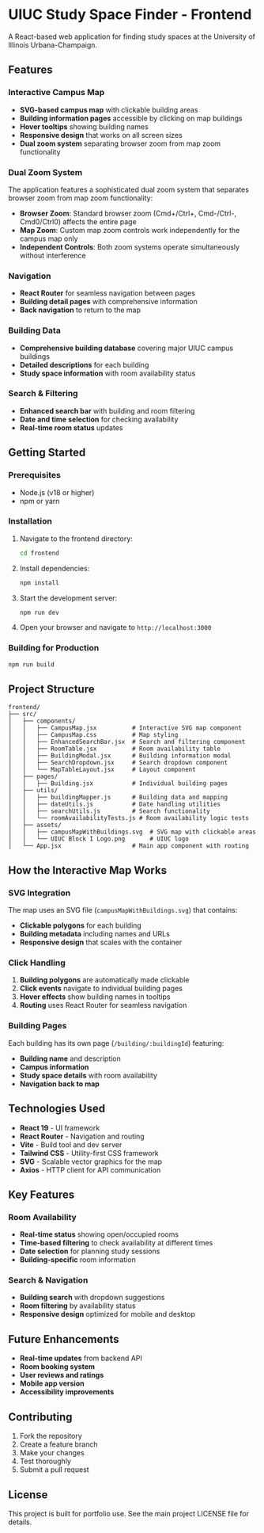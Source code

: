 # UIUC Study Space Finder - Frontend

A React-based web application for finding study spaces at the University of Illinois Urbana-Champaign.

## Features

### Interactive Campus Map

- **SVG-based campus map** with clickable building areas
- **Building information pages** accessible by clicking on map buildings
- **Hover tooltips** showing building names
- **Responsive design** that works on all screen sizes
- **Dual zoom system** separating browser zoom from map zoom functionality

### Dual Zoom System

The application features a sophisticated dual zoom system that separates browser zoom from map zoom functionality:

- **Browser Zoom**: Standard browser zoom (Cmd+/Ctrl+, Cmd-/Ctrl-, Cmd0/Ctrl0) affects the entire page
- **Map Zoom**: Custom map zoom controls work independently for the campus map only
- **Independent Controls**: Both zoom systems operate simultaneously without interference

### Navigation

- **React Router** for seamless navigation between pages
- **Building detail pages** with comprehensive information
- **Back navigation** to return to the map

### Building Data

- **Comprehensive building database** covering major UIUC campus buildings
- **Detailed descriptions** for each building
- **Study space information** with room availability status

### Search & Filtering

- **Enhanced search bar** with building and room filtering
- **Date and time selection** for checking availability
- **Real-time room status** updates

## Getting Started

### Prerequisites

- Node.js (v18 or higher)
- npm or yarn

### Installation

1. Navigate to the frontend directory:

   ```bash
   cd frontend
   ```

2. Install dependencies:

   ```bash
   npm install
   ```

3. Start the development server:

   ```bash
   npm run dev
   ```

4. Open your browser and navigate to `http://localhost:3000`

### Building for Production

```bash
npm run build
```

## Project Structure

```
frontend/
├── src/
│   ├── components/
│   │   ├── CampusMap.jsx          # Interactive SVG map component
│   │   ├── CampusMap.css          # Map styling
│   │   ├── EnhancedSearchBar.jsx  # Search and filtering component
│   │   ├── RoomTable.jsx          # Room availability table
│   │   ├── BuildingModal.jsx      # Building information modal
│   │   ├── SearchDropdown.jsx     # Search dropdown component
│   │   └── MapTableLayout.jsx     # Layout component
│   ├── pages/
│   │   ├── Building.jsx           # Individual building pages
│   ├── utils/
│   │   ├── buildingMapper.js      # Building data and mapping
│   │   ├── dateUtils.js           # Date handling utilities
│   │   ├── searchUtils.js         # Search functionality
│   │   └── roomAvailabilityTests.js # Room availability logic tests
│   ├── assets/
│   │   ├── campusMapWithBuildings.svg  # SVG map with clickable areas
│   │   └── UIUC Block I Logo.png       # UIUC logo
│   └── App.jsx                    # Main app component with routing
```

## How the Interactive Map Works

### SVG Integration

The map uses an SVG file (`campusMapWithBuildings.svg`) that contains:

- **Clickable polygons** for each building
- **Building metadata** including names and URLs
- **Responsive design** that scales with the container

### Click Handling

1. **Building polygons** are automatically made clickable
2. **Click events** navigate to individual building pages
3. **Hover effects** show building names in tooltips
4. **Routing** uses React Router for seamless navigation

### Building Pages

Each building has its own page (`/building/:buildingId`) featuring:

- **Building name** and description
- **Campus information**
- **Study space details** with room availability
- **Navigation back to map**

## Technologies Used

- **React 19** - UI framework
- **React Router** - Navigation and routing
- **Vite** - Build tool and dev server
- **Tailwind CSS** - Utility-first CSS framework
- **SVG** - Scalable vector graphics for the map
- **Axios** - HTTP client for API communication

## Key Features

### Room Availability

- **Real-time status** showing open/occupied rooms
- **Time-based filtering** to check availability at different times
- **Date selection** for planning study sessions
- **Building-specific** room information

### Search & Navigation

- **Building search** with dropdown suggestions
- **Room filtering** by availability status
- **Responsive design** optimized for mobile and desktop

## Future Enhancements

- **Real-time updates** from backend API
- **Room booking system**
- **User reviews and ratings**
- **Mobile app version**
- **Accessibility improvements**

## Contributing

1. Fork the repository
2. Create a feature branch
3. Make your changes
4. Test thoroughly
5. Submit a pull request

## License

This project is built for portfolio use. See the main project LICENSE file for details.
